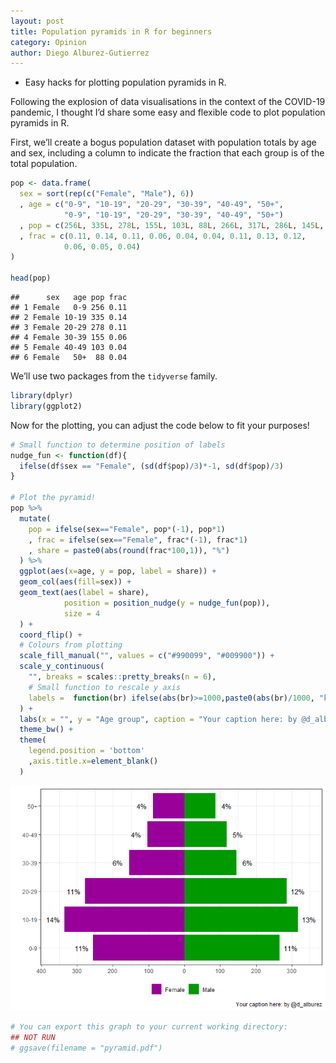 ```yaml
---
layout: post
title: Population pyramids in R for beginners
category: Opinion
author: Diego Alburez-Gutierrez
---
```


* Easy hacks for plotting population pyramids in R.

Following the explosion of data visualisations in the context of the
COVID-19 pandemic, I thought I’d share some easy and flexible code to
plot population pyramids in R.

First, we’ll create a bogus population dataset with population totals by
age and sex, including a column to indicate the fraction that each group
is of the total population.

``` r
pop <- data.frame(
  sex = sort(rep(c("Female", "Male"), 6))
  , age = c("0-9", "10-19", "20-29", "30-39", "40-49", "50+", 
            "0-9", "10-19", "20-29", "30-39", "40-49", "50+")
  , pop = c(256L, 335L, 278L, 155L, 103L, 88L, 266L, 317L, 286L, 145L, 118L, 87L)
  , frac = c(0.11, 0.14, 0.11, 0.06, 0.04, 0.04, 0.11, 0.13, 0.12, 
            0.06, 0.05, 0.04)
)

head(pop)
```

    ##      sex   age pop frac
    ## 1 Female   0-9 256 0.11
    ## 2 Female 10-19 335 0.14
    ## 3 Female 20-29 278 0.11
    ## 4 Female 30-39 155 0.06
    ## 5 Female 40-49 103 0.04
    ## 6 Female   50+  88 0.04

We’ll use two packages from the `tidyverse` family.

``` r
library(dplyr)
library(ggplot2)
```

Now for the plotting, you can adjust the code below to fit your
purposes\!

``` r
# Small function to determine position of labels
nudge_fun <- function(df){
  ifelse(df$sex == "Female", (sd(df$pop)/3)*-1, sd(df$pop)/3)
}

# Plot the pyramid!
pop %>%
  mutate(
    pop = ifelse(sex=="Female", pop*(-1), pop*1)
    , frac = ifelse(sex=="Female", frac*(-1), frac*1)
    , share = paste0(abs(round(frac*100,1)), "%")
  ) %>% 
  ggplot(aes(x=age, y = pop, label = share)) +
  geom_col(aes(fill=sex)) +
  geom_text(aes(label = share),
            position = position_nudge(y = nudge_fun(pop)),
            size = 4
  ) +
  coord_flip() +
  # Colours from plotting
  scale_fill_manual("", values = c("#990099", "#009900")) +
  scale_y_continuous(
    "", breaks = scales::pretty_breaks(n = 6),
    # Small function to rescale y axis
    labels =  function(br) ifelse(abs(br)>=1000,paste0(abs(br)/1000, "k"), abs(br))
  ) +
  labs(x = "", y = "Age group", caption = "Your caption here: by @d_alburez") +
  theme_bw() +
  theme(
    legend.position = 'bottom'
    ,axis.title.x=element_blank()
  )
```

![Population Pyramid](/img/unnamed-chunk-3-1.png)<!-- -->

``` r
# You can export this graph to your current working directory:
## NOT RUN
# ggsave(filename = "pyramid.pdf")
```
